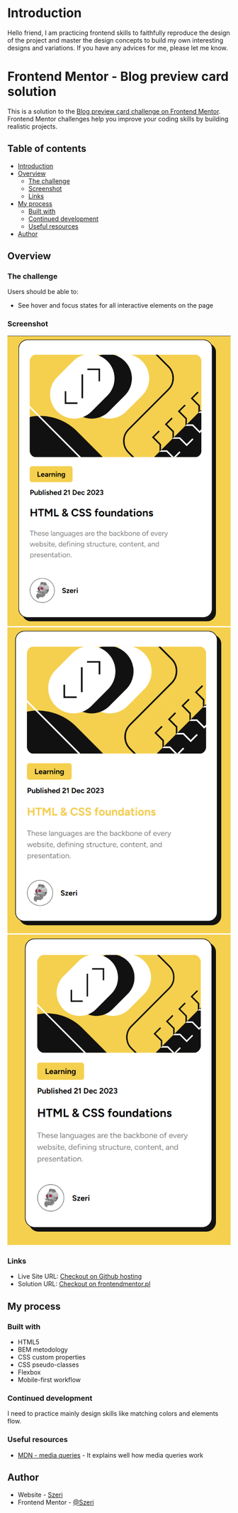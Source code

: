 # Introduction

Hello friend, I am practicing frontend skills to faithfully reproduce the design of the project and master the design concepts to build my own interesting designs and variations. If you have any advices for me, please let me know.

# Frontend Mentor - Blog preview card solution

This is a solution to the [Blog preview card challenge on Frontend Mentor](https://www.frontendmentor.io/challenges/blog-preview-card-ckPaj01IcS). Frontend Mentor challenges help you improve your coding skills by building realistic projects. 

## Table of contents
- [Introduction](#introduction)
- [Overview](#overview)
  - [The challenge](#the-challenge)
  - [Screenshot](#screenshot)
  - [Links](#links)
- [My process](#my-process)
  - [Built with](#built-with)
  - [Continued development](#continued-development)
  - [Useful resources](#useful-resources)
- [Author](#author)


## Overview

### The challenge

Users should be able to:

- See hover and focus states for all interactive elements on the page

### Screenshot

![Desktop preview](./screenshoots/desktop_preview.png)
![Desktop active preview](./screenshoots/desktop-active_preview.png)
![Mobile preview](./screenshoots/mobile_preview.png)

### Links

- Live Site URL: [Checkout on Github hosting](https://szeri323.github.io/projects/others/frontendmentor/1.BlogPreviewCard/blog-preview-card.html)
- Solution URL: [Checkout on frontendmentor.pl](https://www.frontendmentor.io/solutions/html-bem-css-custom-propertiesandpseudoclasses-flexbox-mobilefirst-Jg8X1VSPiw)

## My process

### Built with

- HTML5 
- BEM metodology
- CSS custom properties
- CSS pseudo-classes
- Flexbox
- Mobile-first workflow

### Continued development

I need to practice mainly design skills like matching colors and elements flow.

### Useful resources

- [MDN - media queries](https://developer.mozilla.org/en-US/docs/Web/CSS/CSS_media_queries/Using_media_queries) - It explains well how media queries work

## Author

- Website - [Szeri](https://www.centerdiv.pl)
- Frontend Mentor - [@Szeri](https://www.frontendmentor.io/profile/Szeri323)


